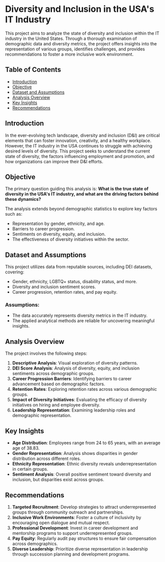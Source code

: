 # Diversity and Inclusion in the USA's IT Industry

This project aims to analyze the state of diversity and inclusion within the IT industry in the United States. Through a thorough examination of demographic data and diversity metrics, the project offers insights into the representation of various groups, identifies challenges, and provides recommendations to foster a more inclusive work environment.

## Table of Contents

- [Introduction](#introduction)
- [Objective](#objective)
- [Dataset and Assumptions](#dataset-and-assumptions)
- [Analysis Overview](#analysis-overview)
- [Key Insights](#key-insights)
- [Recommendations](#recommendations)

## Introduction

In the ever-evolving tech landscape, diversity and inclusion (D&I) are critical elements that can foster innovation, creativity, and a healthy workplace. However, the IT industry in the USA continues to struggle with achieving desired levels of diversity. This project seeks to understand the current state of diversity, the factors influencing employment and promotion, and how organizations can improve their D&I efforts.

## Objective

The primary question guiding this analysis is: **What is the true state of diversity in the USA's IT industry, and what are the driving factors behind these dynamics?** 

The analysis extends beyond demographic statistics to explore key factors such as:
- Representation by gender, ethnicity, and age.
- Barriers to career progression.
- Sentiments on diversity, equity, and inclusion.
- The effectiveness of diversity initiatives within the sector.

## Dataset and Assumptions

This project utilizes data from reputable sources, including DEI datasets, covering:
- Gender, ethnicity, LGBTQ+ status, disability status, and more.
- Diversity and inclusion sentiment scores.
- Career progression, retention rates, and pay equity.

### Assumptions:
- The data accurately represents diversity metrics in the IT industry.
- The applied analytical methods are reliable for uncovering meaningful insights.

## Analysis Overview

The project involves the following steps:
1. **Descriptive Analysis**: Visual exploration of diversity patterns.
2. **DEI Score Analysis**: Analysis of diversity, equity, and inclusion sentiments across demographic groups.
3. **Career Progression Barriers**: Identifying barriers to career advancement based on demographic factors.
4. **Retention Rates**: Exploring retention rates across various demographic groups.
5. **Impact of Diversity Initiatives**: Evaluating the efficacy of diversity initiatives on hiring and employee diversity.
6. **Leadership Representation**: Examining leadership roles and demographic representation.

## Key Insights

- **Age Distribution**: Employees range from 24 to 65 years, with an average age of 38.83.
- **Gender Representation**: Analysis shows disparities in gender distribution across different roles.
- **Ethnicity Representation**: Ethnic diversity reveals underrepresentation in certain groups.
- **Sentiment Analysis**: Overall positive sentiment toward diversity and inclusion, but disparities exist across groups.

## Recommendations

1. **Targeted Recruitment**: Develop strategies to attract underrepresented groups through community outreach and partnerships.
2. **Inclusive Work Environments**: Foster a culture of inclusivity by encouraging open dialogue and mutual respect.
3. **Professional Development**: Invest in career development and mentorship programs to support underrepresented groups.
4. **Pay Equity**: Regularly audit pay structures to ensure fair compensation across demographics.
5. **Diverse Leadership**: Prioritize diverse representation in leadership through succession planning and development programs.


  
